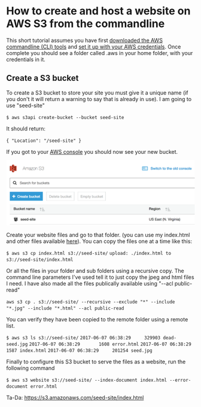 
# How to create and host a website on AWS S3 from the commandline

This short tutorial assumes you have first [downloaded the AWS commandline (CLI) tools](http://docs.aws.amazon.com/cli/latest/userguide/installing.html) and [set it up with your AWS credentials](http://docs.aws.amazon.com/cli/latest/userguide/cli-chap-getting-started.html). Once complete you should see a folder called .aws in your home folder, with your credentials in it.

## Create a S3 bucket

To create a S3 bucket to store your site you must give it a unique name (if you don't it will return a warning to say that is already in use). I am going to use "seed-site"

`$ aws s3api create-bucket --bucket seed-site`

It should return:

`{
    "Location": "/seed-site"
}`

If you got to your [AWS console](https://console.aws.amazon.com/s3) you should now see your new bucket.

![AWS-S3-screenshot](https://github.com/brianom/aws-create-s3-website-commandline/blob/master/images/AWS-S3-screenshot.png)

Create your website files and go to that folder. (you can use my index.html and other files available [here](https://github.com/brianom/aws-create-s3-website-commandline)). You can copy the files one at a time like this:

`$ aws s3 cp index.html s3://seed-site/`
`upload: ./index.html to s3://seed-site/index.html`

Or all the files in your folder and sub folders using a recursive copy. The command line parameters I've used tell it to just copy the jpeg and html files I need. I have also made all the files publically available using "--acl public-read"

`aws s3 cp . s3://seed-site/ --recursive --exclude "*" --include "*.jpg" --include "*.html" --acl public-read`

You can verify they have been copied to the remote folder using a remote list.

`$ aws s3 ls s3://seed-site/`
`2017-06-07 06:38:29     329903 dead-seed.jpg`
`2017-06-07 06:38:29       1608 error.html`
`2017-06-07 06:38:29       1587 index.html`
`2017-06-07 06:38:29     201254 seed.jpg`

Finally to configure this S3 bucket to serve the files as a website, run the following command

`$ aws s3 website s3://seed-site/ --index-document index.html --error-document error.html`

Ta-Da: https://s3.amazonaws.com/seed-site/index.html
